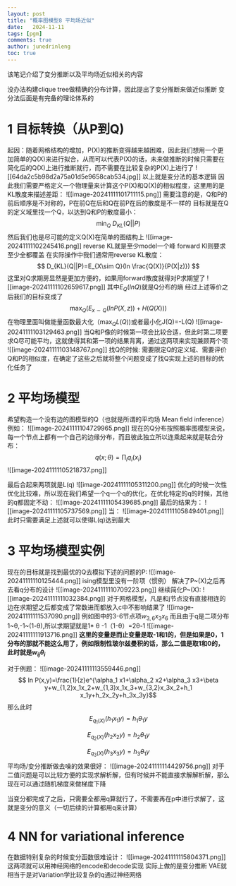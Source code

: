 ```yaml
---
layout: post
title: "概率图模型8 平均场近似"
date:   2024-11-11
tags: [pgm]
comments: true
author: junedrinleng
toc: true
---
```


该笔记介绍了变分推断以及平均场近似相关的内容
<!-- more -->

没办法构建clique tree做精确的分布计算，因此提出了变分推断来做近似推断
变分法后面是有完备的理论体系的

# 1 目标转换（从P到Q)
起因：随着网格结构的增加，P(X)的推断变得越来越困难，因此我们想用一个更加简单的Q(X)来进行拟合，从而可以代表P(X)的话，未来做推断的时候只需要在简化后的Q(X)上进行推断就行，而不需要在比较复杂的P(X)上进行了
![[64da2c5b98d2a75a01d5e9658cab534.jpg]]
以上就是变分法的基本逻辑
因此我们需要严格定义一个物理量来计算这个P(X)和Q(X)的相似程度，这里用的是KL散度来描述差距：
![[image-20241111101711115.png]]
需要注意的是，Q和P的前后顺序是不对称的，P在前Q在后和Q在前P在后的散度是不一样的
目标就是在Q的定义域里找一个Q，以达到Q和P的散度最小：
$$
\min_Q\ D_{KL}(Q||P)
$$
然后我们也是尽可能的定义Q(X)在简单的图结构上
![[image-20241111102245416.png]]
reverse KL就是至少model一个峰
forward Kl则要求至少全都覆盖
在实际操作中我们通常用reverse KL散度：
$$
D_{KL}(Q||P)=E_{X\sim Q}(ln \frac{Q(X)}{P(X|z)})
$$
这里对Q求期房显然是更加方便的，如果用forward散度就得对P求期望了
![[image-20241111102659617.png]]
其中$E_{Q}(lnQ)$就是Q分布的熵
经过上述等价之后我们的目标变成了
$$
\max_Q(E_{x \sim Q}(lnP(X,z))+H(Q(X)))
$$
在物理里面叫做能量函数最大化（$\max_Q L(Q)$)或者最小化J(Q)=-L(Q)
![[image-20241111103129463.png]]
当Q和P像的时候第一项会比较合适，但此时第二项要求Q尽可能平均，这就使得其和第一项的结果背离，通过这两项来实现兼顾两个项
![[image-20241111103148767.png]]
找Q的时候:
需要限定Q的定义域、需要评价Q和P的相似度，在确定了这些之后就将整个问题变成了找Q实现上述的目标的优化任务了
# 2 平均场模型
希望构造一个没有边的图模型的Q（也就是所谓的平均场 Mean field inference）
例如：
![[image-20241111104729965.png]]
现在的Q分布按照概率图模型来说，每一个节点上都有一个自己的边缘分布，而且彼此独立所以连乘起来就是联合分布：
$$
q(x;\theta)=\prod_i q_i(x_i)
$$
![[image-20241111105218737.png]]

最后合起来两项就是L(q)
![[image-20241111105311200.png]]
优化的时候一次性优化比较难，所以现在我们希望一个q一个q的优化，在优化特定的q的时候，其他的q都固定不动：
![[image-20241111105439685.png]]
最后的结果为：
![[image-20241111105737569.png]]
当：
![[image-20241111105849401.png]]
此时只需要满足上述就可以使得L(q)达到最大
# 3 平均场模型实例
现在的目标就是找到最优的Q去模拟下述的问题的P:
![[image-20241111110125444.png]]
ising模型里没有一阶项（惯例）
解决了P~(X)之后再去看q分布的设计
![[image-20241111110709223.png]]
继续简化P~(X):
![[image-20241111111032384.png]]
对于网格模型，凡是和j节点没有直接相连的边在求期望之后都变成了常数进而都放入c中不影响结果了
![[image-20241111111537090.png]]
例如图中的3-6节点项$w_{3,6}x_3x_6$ 
而且由于q是二项分布1~θ,-1~(1-θ),所以求期望就是1* θ -1（1-θ）=2θ-1
![[image-20241111111913716.png]]
**这里的变量是而止变量是取-1和1的，但是如果是0，1分布的那就不能这么用了，例如限制性玻尔兹曼积的话，那么二值是取1和0的，此时就是$w_{ij}\theta_i$**

对于例题：
![[image-20241111113559446.png]]
$$
ln P(x,y)=\frac{1}{z}e^{\alpha_1 x1+\alpha_2 x2+\alpha_3 x3+\beta y+w_{1,2}x_1x_2+w_{1,3}x_1x_3+w_{3,2}x_3x_2+h_1
x_1y+h_2x_2y+h_3x_3y}$$
那么此时
$$
E_{q_1(X)}(h_1x_1y)=h_1\theta_1y 
$$

$$
E_{q_2(X)}(h_2x_2y)=h_2\theta_1y 
$$

$$
E_{q_3(X)}(h_3x_3y)=h_3\theta_1y 
$$
平均场/变分推断做去噪的效果很好：
![[image-20241111114429756.png]]
对于二值问题是可以比较方便的实现求解析解，但有时候并不能直接求解解析解，那么现在可以通过随机梯度来做梯度下降

当变分都完成了之后，只需要全都用q算就行了，不需要再在p中进行求解了，这就是变分的意义（一切后续的计算都用q来计算）
# 4 NN for variational inference
在数据特别复杂的时候变分函数很难设计：
![[image-20241111115804371.png]]
这两项就可以用神经网络的encode和decode实现
实际上做的是变分推断
VAE就相当于是对Variation学比较复杂的q通过神经网络











